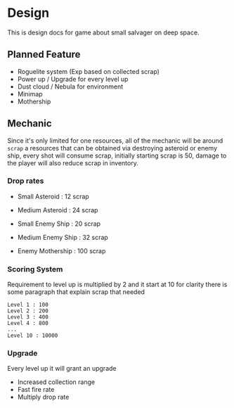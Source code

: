 # Design

This is design docs for game about small salvager on deep space.

## Planned Feature

- Roguelite system (Exp based on collected scrap)
- Power up / Upgrade for every level up
- Dust cloud / Nebula for environment
- Minimap
- Mothership

## Mechanic

Since it's only limited for one resources, all of the mechanic will be around
`scrap` a resources that can be obtained via destroying asteroid or enemy ship,
every shot will consume scrap, initially starting scrap is 50, damage to the player will
also reduce scrap in inventory.

### Drop rates

- Small Asteroid : 12 scrap
- Medium Asteroid : 24 scrap

- Small Enemy Ship : 20 scrap
- Medium Enemy Ship : 32 scrap
- Enemy Mothership : 100 scrap

### Scoring System

Requirement to level up is multiplied by 2 and it start at 10
for clarity there is some paragraph that explain scrap that needed
```
Level 1 : 100
Level 2 : 200
Level 3 : 400
Level 4 : 800
...
Level 10 : 10000
```

### Upgrade

Every level up it will grant an upgrade

- Increased collection range
- Fast fire rate
- Multiply drop rate
